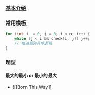 ### [基本介绍](https://oi-wiki.org/misc/two-pointer/)<br>
### 常用模板<br>
```c++
for (int i  = 0, j = 0; i < n; i++) {
	while (j < i && check(i, j)) j++;
	// 每道题的具体逻辑
}
```
### 题型
#### 最大的最小 or 最小的最大
- ![[Born This Way]]